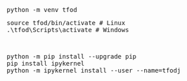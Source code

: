 
<pre>
python -m venv tfod
</pre> 
<pre>
source tfod/bin/activate # Linux
.\tfod\Scripts\activate # Windows 
</pre>
<br/>
<pre>
python -m pip install --upgrade pip
pip install ipykernel
python -m ipykernel install --user --name=tfodj
</pre>
